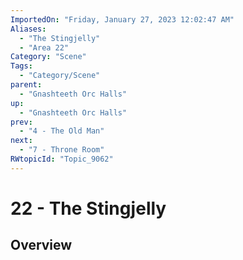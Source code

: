 ```yaml
---
ImportedOn: "Friday, January 27, 2023 12:02:47 AM"
Aliases:
  - "The Stingjelly"
  - "Area 22"
Category: "Scene"
Tags:
  - "Category/Scene"
parent:
  - "Gnashteeth Orc Halls"
up:
  - "Gnashteeth Orc Halls"
prev:
  - "4 - The Old Man"
next:
  - "7 - Throne Room"
RWtopicId: "Topic_9062"
---
```

# 22 - The Stingjelly
## Overview
